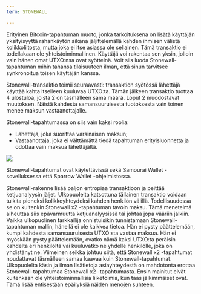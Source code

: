 ```yaml
---
term: STONEWALL

---
```

Erityinen Bitcoin-tapahtuman muoto, jonka tarkoituksena on lisätä käyttäjän yksityisyyttä rahankäytön aikana jäljittelemällä kahden ihmisen välistä kolikkoliitosta, mutta joka ei itse asiassa ole sellainen. Tämä transaktio ei todellakaan ole yhteistoiminnallinen. Käyttäjä voi rakentaa sen yksin, jolloin vain hänen omat UTXO:nsa ovat syötteinä. Voit siis luoda Stonewall-tapahtuman mihin tahansa tilaisuuteen ilman, että sinun tarvitsee synkronoitua toisen käyttäjän kanssa.

Stonewall-transaktio toimii seuraavasti: transaktion syötössä lähettäjä käyttää kahta itselleen kuuluvaa UTXO:ta. Tämän jälkeen transaktio tuottaa 4 ulostuloa, joista 2 on täsmälleen sama määrä. Loput 2 muodostavat muutoksen. Näistä kahdesta samansuuruisesta tuotoksesta vain toinen menee maksun vastaanottajalle.

Stonewall-tapahtumassa on siis vain kaksi roolia:


- Lähettäjä, joka suorittaa varsinaisen maksun;
- Vastaanottaja, joka ei välttämättä tiedä tapahtuman erityisluonnetta ja odottaa vain maksua lähettäjältä.

![](../../dictionnaire/assets/33.webp)

Stonewall-tapahtumat ovat käytettävissä sekä Samourai Wallet -sovelluksessa että Sparrow Wallet -ohjelmistossa.

Stonewall-rakenne lisää paljon entropiaa transaktioon ja peittää ketjuanalyysin jäljet. Ulkopuolelta katsottuna tällainen transaktio voidaan tulkita pieneksi kolikkoyhteydeksi kahden henkilön välillä. Todellisuudessa se on kuitenkin Stonewall x2 -tapahtuman tavoin maksu. Tämä menetelmä aiheuttaa siis epävarmuutta ketjuanalyysissä tai johtaa jopa vääriin jälkiin. Vaikka ulkopuolinen tarkkailija onnistuisikin tunnistamaan Stonewall-tapahtuman mallin, hänellä ei ole kaikkea tietoa. Hän ei pysty päättelemään, kumpi kahdesta samansuuruisesta UTXO:sta vastaa maksua. Hän ei myöskään pysty päättelemään, ovatko nämä kaksi UTXO:ta peräisin kahdelta eri henkilöltä vai kuuluvatko ne yhdelle henkilölle, joka on yhdistänyt ne. Viimeinen seikka johtuu siitä, että Stonewall x2 -tapahtumat noudattavat täsmälleen samaa kaavaa kuin Stonewall-tapahtumat. Ulkopuolelta käsin ja ilman lisätietoja asiayhteydestä on mahdotonta erottaa Stonewall-tapahtumaa Stonewall x2 -tapahtumasta. Ensin mainitut eivät kuitenkaan ole yhteistoiminnallisia liiketoimia, kun taas jälkimmäiset ovat. Tämä lisää entisestään epäilyksiä näiden menojen suhteen.